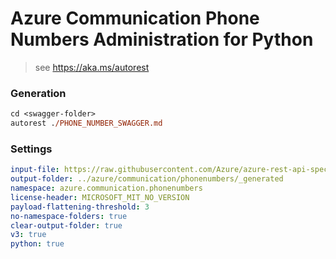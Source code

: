 # Azure Communication Phone Numbers Administration for Python

> see https://aka.ms/autorest

### Generation
```ps
cd <swagger-folder>
autorest ./PHONE_NUMBER_SWAGGER.md
```

### Settings
``` yaml
input-file: https://raw.githubusercontent.com/Azure/azure-rest-api-specs/a4d1e1516433894fca89f9600a6ac8a5471fc598/specification/communication/data-plane/Microsoft.CommunicationServicesPhoneNumbers/stable/2021-03-07/phonenumbers.json
output-folder: ../azure/communication/phonenumbers/_generated
namespace: azure.communication.phonenumbers
license-header: MICROSOFT_MIT_NO_VERSION
payload-flattening-threshold: 3
no-namespace-folders: true
clear-output-folder: true
v3: true
python: true
```
